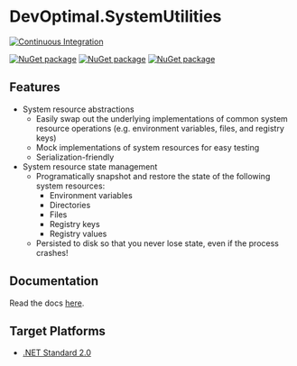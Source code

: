 # DevOptimal.SystemUtilities

[![Continuous Integration](https://github.com/DevOptimal/SystemUtilities/actions/workflows/ci.yml/badge.svg)](https://github.com/DevOptimal/SystemUtilities/actions/workflows/ci.yml)

[![NuGet package](https://img.shields.io/nuget/v/DevOptimal.SystemUtilities.Environment.svg?label=DevOptimal.SystemUtilities.Environment&logo=nuget)](https://nuget.org/packages/DevOptimal.SystemUtilities.Environment)
[![NuGet package](https://img.shields.io/nuget/v/DevOptimal.SystemUtilities.FileSystem.svg?label=DevOptimal.SystemUtilities.FileSystem&logo=nuget)](https://nuget.org/packages/DevOptimal.SystemUtilities.FileSystem)
[![NuGet package](https://img.shields.io/nuget/v/DevOptimal.SystemUtilities.Registry.svg?label=DevOptimal.SystemUtilities.Registry&logo=nuget)](https://nuget.org/packages/DevOptimal.SystemUtilities.Registry)

## Features

- System resource abstractions
    - Easily swap out the underlying implementations of common system resource operations (e.g. environment variables, files, and registry keys)
    - Mock implementations of system resources for easy testing
    - Serialization-friendly
- System resource state management
    - Programatically snapshot and restore the state of the following system resources:
        - Environment variables
        - Directories
        - Files
        - Registry keys
        - Registry values
    - Persisted to disk so that you never lose state, even if the process crashes!

## Documentation

Read the docs [here](https://github.com/DevOptimal/SystemUtilities/blob/main/doc/index.md).

## Target Platforms

- [.NET Standard 2.0](https://docs.microsoft.com/en-us/dotnet/standard/net-standard?tabs=net-standard-2-0)
